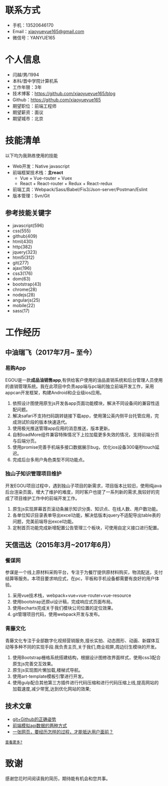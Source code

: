 # 联系方式

- 手机：13520646170
- Email：xiaoyueyue165@gmail.com
- 微信号：YANYUE165

# 个人信息

 - 闫越/男/1994 
 - 本科/晋中学院计算机系 
 - 工作年限：3年
 - 技术博客：https://github.com/xiaoyueyue165/blog
 - Github：https://github.com/xiaoyueyue165
 - 期望职位：前端工程师
 - 期望薪资：面议
 - 期望城市：北京

# 技能清单

以下均为我熟练使用的技能

- Web开发：Native javascript
- 前端框架技术栈：**主react**
  + Vue + Vue-router + Vuex
  + React + React-router + Redux + React-redux
- 前端工具：Webpack/Sass/Babel/Fis3/Json-server/Postman/Eslint
- 版本管理：Svn/Git


## 参考技能关键字

- javascript(596)
- css(555)
- github(409)
- html(430)
- http(382)
- jquery(323)
- html5(312)
- git(277)
- ajax(196)
- css3(176)
- dom(63)
- bootstrap(43)
- chrome(28)
- nodejs(28)
- angularjs(25)
- mobile(22)
- sass(17)

# 工作经历

## 中油瑞飞（2017年7月~ 至今）

### 易购App

EGOU是一款**成品油销售app**,有供给客户使用的油品直销系统和后台管理人员使用的直销管理系统。我在此项目中负责app端与pc端的独立前端开发工作，采用appcan开发框架，构建Android和企业级ios应用。

1. 依照设计图使用原生js开发各app页面功能模块，解决不同设备间的兼容性适配问题。
2. 解决safari不支持扫码跳转链接下载app，使用蒲公英内侧平台托管应用，完成测试阶段的版本快速迭代。
3. 使用极光推送管理app应用的消息推送，版本更新。
4. 自制loadMore组件兼容特殊情况下上拉加载更多失效的情况，支持前端分页与后端分页。
5. 使用promise完善手机端多接口数据展示bug，优化ios设备300毫秒touch延迟。
6. 完成后台多用户角色类型不同功能点。

### 独山子知识管理项目维护 

开发EGOU项目过程中，遇到独山子项目的新需求，项目版本比较旧，使用纯java后台渲染页面，增大了维护的难度，同时客户也提了一系列新的需求,我较好的完成了项目维护工作中的前端开发工作。

1. 原生js实现屏幕首页滚动条展示知识分类、知识点、在线人数、用户数功能。
2. 各单位知识目录表单导出excel功能，解决低版本jquery不适配导出table表的问题，完美前端导出excel功能。
3. 定制首页功能完成新增配置公告管理三个板块，可使用自定义接口进行配置。

## 天信迅达（2015年3月~2017年6月）

### 餐谋网

参谋是一个线上原材料采购平台，专注于为餐厅提供原材料购买，物流配送，支付结算等服务。本项目要求响应式，在pc，平板和手机设备都需要有良好的用户体验。

1. 采用vue技术栈，webpack+vue+vue-router+vue-resource
2. 使用bootstrap还原ui设计稿，完成响应式页面布局。
3. 使用echarts完成关于我们模块公司位置的定位效果。
4. git管理项目代码，使用webpack开发与发布。

### 青藤文化
青藤文化专注于全部数字化视频营销服务,擅长实拍、动态图形、动画、新媒体互动等多种不同的实现手段.我负责主页,关于我们,商业视屏,周边衍生模块的开发。

1. 使用Bootstrap栅格系统搭建结构，根据设计图修改界面样式，使用css3配合原生js完善交互效果。
2. 原生js实现图片懒加载,楼梯式导航。
3. 使用art-template模板引擎进行开发。
4. 使用gulp配合其他第三方插件进行代码压缩和进行代码压缩上线,提高网站的加载速度,减少带宽,达到优化网站的效果;

## 技术文章

- [git+Github的正确姿势 ](https://github.com/xiaoyueyue165/blog/issues/2)
- [前端模拟api数据的两种方式](https://github.com/xiaoyueyue165/blog/issues/25)
- [一张网页，要经历怎样的过程，才能抵达用户面前？](https://github.com/xiaoyueyue165/blog/blob/master/docs/%E4%B8%80%E5%BC%A0%E7%BD%91%E9%A1%B5%EF%BC%8C%E8%A6%81%E7%BB%8F%E5%8E%86%E6%80%8E%E6%A0%B7%E7%9A%84%E8%BF%87%E7%A8%8B%EF%BC%8C%E6%89%8D%E8%83%BD%E6%8A%B5%E8%BE%BE%E7%94%A8%E6%88%B7%E9%9D%A2%E5%89%8D%EF%BC%9F.md)

[`查看更多?`](https://github.com/xiaoyueyue165/blog/issues)
# 致谢
感谢您花时间阅读我的简历，期待能有机会和您共事。

